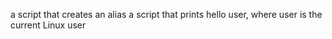 a script that creates an alias
 a script that prints hello user, where user is the current Linux user
